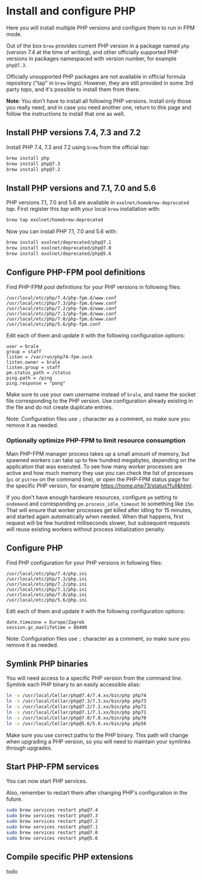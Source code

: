 # Install and configure PHP

Here you will install multiple PHP versions and configure them to run in FPM
mode.

Out of the box `brew` provides current PHP version in a package named `php`
(version 7.4 at the time of writing), and other officially supported PHP
versions in packages namespaced with version number, for example `php@7.3`.

Officially unsupported PHP packages are not available in official formula
repository ("tap" in `brew` lingo). However, they are still provided in some 3rd
party *taps*, and it's possible to install them from there.

**Note**: You don't have to install all following PHP versions. Install only
those you really need, and in case you need another one, return to this page
and follow the instructions to install that one as well.

## Install PHP versions 7.4, 7.3 and 7.2

Install PHP 7.4, 7.3 and 7.2 using `brew` from the official *tap*:

```bash
brew install php
brew install php@7.3
brew install php@7.2
```

## Install PHP versions and 7.1, 7.0 and 5.6

PHP versions 7.1, 7.0 and 5.6 are available in `exolnet/homebrew-deprecated`
*tap*. First register this *tap* with your local `brew` installation with:

```bash
brew tap exolnet/homebrew-deprecated
```

Now you can install PHP 7.1, 7.0 and 5.6 with:

```bash
brew install exolnet/deprecated/php@7.1
brew install exolnet/deprecated/php@7.0
brew install exolnet/deprecated/php@5.6
```

## Configure PHP-FPM pool definitions

Find PHP-FPM pool definitions for your PHP versions in following files:

```
/usr/local/etc/php/7.4/php-fpm.d/www.conf
/usr/local/etc/php/7.3/php-fpm.d/www.conf
/usr/local/etc/php/7.2/php-fpm.d/www.conf
/usr/local/etc/php/7.1/php-fpm.d/www.conf
/usr/local/etc/php/7.0/php-fpm.d/www.conf
/usr/local/etc/php/5.6/php-fpm.conf
```

Edit each of them and update it with the following configuration options:

```
user = brale
group = staff
listen = /var/run/php74-fpm.sock
listen.owner = brale
listen.group = staff
pm.status_path = /status
ping.path = /ping
ping.response = "pong"
```

Make sure to use your own username instead of `brale`, and name the socket file
corresponding to the PHP version. Use configuration already existing in the
file and do not create duplicate entries.

Note: Configuration files use `;` character as a comment, so make sure you
remove it as needed.

### Optionally optimize PHP-FPM to limit resource consumption

Main PHP-FPM manager process takes up a small amount of memory, but spawned
workers can take up to few hundred megabytes, depending on the application that
was executed. To see how many worker processes are active and how much memory
they use you can check the list of processes (`ps` or `pstree` on the command
line), or open the PHP-FPM status page for the specific PHP version, for example
https://home.php73/status?full&html.

If you don't have enough hardware resources, configure `pm` setting to
`ondemand` and corresponding `pm.process_idle_timeout` to something like `15m`.
That will ensure that worker processes get killed after idling for 15 minutes,
and started again automatically when needed. When that happens, first request
will be few hundred milliseconds slower, but subsequent requests will reuse
existing workers without process initialization penalty.

## Configure PHP

Find PHP configuration for your PHP versions in following files:

```
/usr/local/etc/php/7.4/php.ini
/usr/local/etc/php/7.3/php.ini
/usr/local/etc/php/7.2/php.ini
/usr/local/etc/php/7.1/php.ini
/usr/local/etc/php/7.0/php.ini
/usr/local/etc/php/5.6/php.ini
```

Edit each of them and update it with the following configuration options:

```
date.timezone = Europe/Zagreb
session.gc_maxlifetime = 86400
```

Note: Configuration files use `;` character as a comment, so make sure you
remove it as needed.

## Symlink PHP binaries

You will need access to a specific PHP version from the command line. Symlink
each PHP binary to an easily accessible alias:

```bash
ln -s /usr/local/Cellar/php@7.4/7.4.xx/bin/php php74
ln -s /usr/local/Cellar/php@7.3/7.3.xx/bin/php php73
ln -s /usr/local/Cellar/php@7.2/7.2.xx/bin/php php72
ln -s /usr/local/Cellar/php@7.1/7.1.xx/bin/php php71
ln -s /usr/local/Cellar/php@7.0/7.0.xx/bin/php php70
ln -s /usr/local/Cellar/php@5.6/5.6.xx/bin/php php56
```

Make sure you use correct paths to the PHP binary. This path will change when
upgrading a PHP version, so you will need to maintain your symlinks through
upgrades.

## Start PHP-FPM services

You can now start PHP services.

Also, remember to restart them after changing PHP's configuration in the future.

```bash
sudo brew services restart php@7.4
sudo brew services restart php@7.3
sudo brew services restart php@7.2
sudo brew services restart php@7.1
sudo brew services restart php@7.0
sudo brew services restart php@5.6
```

## Compile specific PHP extensions

todo
